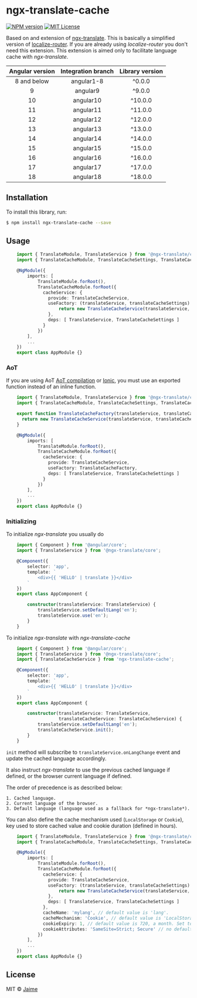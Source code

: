 # ngx-translate-cache
[![NPM version][npm-version-image]][npm-url]
[![MIT License][license-image]][license-url]

Based on and extension of [ngx-translate][ngx-translate-url].
This is basically a simplified version of [localize-router][localize-router-url].
If you are already using *localize-router* you don't need this extension.
This extension is aimed only to facilitate language cache with *ngx-translate*.

| Angular version | Integration branch | Library version |
|:---------------:|:------------------:|:---------------:|
|   8 and below   |     angular1-8     |      ^0.0.0     |
|        9        |     angular9       |      ^9.0.0     |
|        10       |     angular10      |      ^10.0.0    |
|        11       |     angular11      |      ^11.0.0    |
|        12       |     angular12      |      ^12.0.0    |
|        13       |     angular13      |      ^13.0.0    |
|        14       |     angular14      |      ^14.0.0    |
|        15       |     angular15      |      ^15.0.0    |
|        16       |     angular16      |      ^16.0.0    |
|        17       |     angular17      |      ^17.0.0    |
|        18       |     angular18      |      ^18.0.0    |

## Installation

To install this library, run:

```bash
$ npm install ngx-translate-cache --save
```

## Usage

```typescript
    import { TranslateModule, TranslateService } from '@ngx-translate/core';
    import { TranslateCacheModule, TranslateCacheSettings, TranslateCacheService } from 'ngx-translate-cache';

    @NgModule({
        imports: [
            TranslateModule.forRoot(),
            TranslateCacheModule.forRoot({
              cacheService: {
                provide: TranslateCacheService,
                useFactory: (translateService, translateCacheSettings) => {
                    return new TranslateCacheService(translateService, translateCacheSettings)
                },
                deps: [ TranslateService, TranslateCacheSettings ]
              }
            })
        ],
        ...
    })
    export class AppModule {}
```

### AoT

If you are using AoT [AoT compilation][aot-compiler-url]
or [Ionic][ionic-url], you must use an exported function instead of an inline function.

```ts
    import { TranslateModule, TranslateService } from '@ngx-translate/core';
    import { TranslateCacheModule, TranslateCacheSettings, TranslateCacheService } from 'ngx-translate-cache';

    export function TranslateCacheFactory(translateService, translateCacheSettings) {
      return new TranslateCacheService(translateService, translateCacheSettings);
    }

    @NgModule({
        imports: [
            TranslateModule.forRoot(),
            TranslateCacheModule.forRoot({
              cacheService: {
                provide: TranslateCacheService,
                useFactory: TranslateCacheFactory,
                deps: [ TranslateService, TranslateCacheSettings ]
              }
            })
        ],
        ...
    })
    export class AppModule {}
```

### Initializing

To initialize *ngx-translate* you usually do

```typescript
    import { Component } from '@angular/core';
    import { TranslateService } from '@ngx-translate/core';

    @Component({
        selector: 'app',
        template: `
            <div>{{ 'HELLO' | translate }}</div>
        `
    })
    export class AppComponent {

        constructor(translateService: TranslateService) {
            translateService.setDefaultLang('en');
            translateService.use('en');
        }
    }
```

To initialize *ngx-translate* with *ngx-translate-cache*

```typescript
    import { Component } from '@angular/core';
    import { TranslateService } from '@ngx-translate/core';
    import { TranslateCacheService } from 'ngx-translate-cache';

    @Component({
        selector: 'app',
        template: `
            <div>{{ 'HELLO' | translate }}</div>
        `
    })
    export class AppComponent {

        constructor(translateService: TranslateService,
                    translateCacheService: TranslateCacheService) {
            translateService.setDefaultLang('en');
            translateCacheService.init();
        }
    }
```

`init` method will subscribe to `translateService.onLangChange` event and update the cached language accordingly.

It also instruct *ngx-translate* to use the previous cached language if defined, or the browser current language if defined.

The order of precedence is as described below:

    1. Cached language.
    2. Current language of the browser.
    3. Default language (language used as a fallback for *ngx-translate*).

You can also define the cache mechanism used (`LocalStorage` or `Cookie`), key used to store cached value and
cookie duration (defined in hours).

```typescript
    import { TranslateModule, TranslateService } from '@ngx-translate/core';
    import { TranslateCacheModule, TranslateCacheSettings, TranslateCacheService } from 'ngx-translate-cache';

    @NgModule({
        imports: [
            TranslateModule.forRoot(),
            TranslateCacheModule.forRoot({
              cacheService: {
                provide: TranslateCacheService,
                useFactory: (translateService, translateCacheSettings) => {
                    return new TranslateCacheService(translateService, translateCacheSettings)
                },
                deps: [ TranslateService, TranslateCacheSettings ]
              },
              cacheName: 'mylang', // default value is 'lang'.
              cacheMechanism: 'Cookie', // default value is 'LocalStorage'.
              cookieExpiry: 1, // default value is 720, a month. Set to a negative value and the cookie becomes a session cookie.
              cookieAttributes: 'SameSite=Strict; Secure' // no default, optional specification of additional attributes.
            })
        ],
        ...
    })
    export class AppModule {}
```

## License

MIT © [Jaime](mailto:jaime.glez.pacheco@gmail.com)

[npm-url]: https://www.npmjs.com/package/ngx-translate-cache
[npm-version-image]: https://badge.fury.io/js/ngx-translate-cache.svg

[license-image]: https://img.shields.io/npm/l/express.svg?style=flat
[license-url]: LICENSE

[ngx-translate-url]: https://github.com/ngx-translate/core
[localize-router-url]: https://github.com/Greentube/localize-router
[aot-compiler-url]: https://angular.io/docs/ts/latest/cookbook/aot-compiler.html
[ionic-url]: http://ionic.io/
